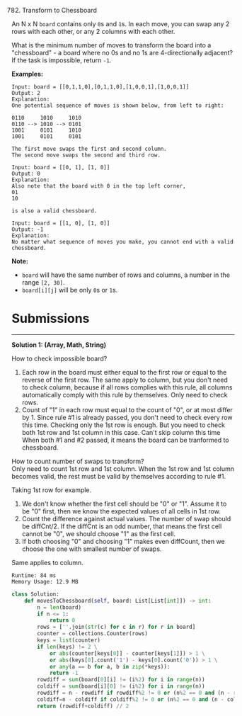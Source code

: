 782. Transform to Chessboard

An N x N `board` contains only `0`s and `1`s. In each move, you can swap any 2 rows with each other, or any 2 columns with each other.

What is the minimum number of moves to transform the board into a "chessboard" - a board where no 0s and no 1s are 4-directionally adjacent? If the task is impossible, return `-1`.

**Examples:**
```
Input: board = [[0,1,1,0],[0,1,1,0],[1,0,0,1],[1,0,0,1]]
Output: 2
Explanation:
One potential sequence of moves is shown below, from left to right:

0110     1010     1010
0110 --> 1010 --> 0101
1001     0101     1010
1001     0101     0101

The first move swaps the first and second column.
The second move swaps the second and third row.
```

```
Input: board = [[0, 1], [1, 0]]
Output: 0
Explanation:
Also note that the board with 0 in the top left corner,
01
10

is also a valid chessboard.
```

```
Input: board = [[1, 0], [1, 0]]
Output: -1
Explanation:
No matter what sequence of moves you make, you cannot end with a valid chessboard.
```

**Note:**

* `board` will have the same number of rows and columns, a number in the range `[2, 30]`.
* `board[i][j]` will be only `0`s or `1`s.

# Submissions
---
**Solution 1: (Array, Math, String)**

How to check impossible board?

1. Each row in the board must either equal to the first row or equal to the reverse of the first row. The same apply to column, but you don't need to check column, because if all rows complies with this rule, all columns automatically comply with this rule by themselves. Only need to check rows.
1. Count of "1" in each row must equal to the count of "0", or at most differ by 1. Since rule #1 is already passed, you don't need to check every row this time. Checking only the 1st row is enough. But you need to check both 1st row and 1st column in this case. Can't skip column this time When both #1 and #2 passed, it means the board can be tranformed to chessboard.

How to count number of swaps to transform?  
Only need to count 1st row and 1st column. When the 1st row and 1st column becomes valid, the rest must be valid by themselves according to rule #1.

Taking 1st row for example.

1. We don't know whether the first cell should be "0" or "1". Assume it to be "0" first, then we know the expected values of all cells in 1st row.
1. Count the difference against actual values. The number of swap should be diffCnt/2. If the diffCnt is an odd number, that means the first cell cannot be "0", we should choose "1" as the first cell.
1. If both choosing "0" and choosing "1" makes even diffCount, then we choose the one with smallest number of swaps.

Same applies to column.

```
Runtime: 84 ms
Memory Usage: 12.9 MB
```
```python
class Solution:
    def movesToChessboard(self, board: List[List[int]]) -> int:
        n = len(board)
        if n <= 1:
            return 0
        rows = [''.join(str(c) for c in r) for r in board]
        counter = collections.Counter(rows)
        keys = list(counter)
        if len(keys) != 2 \
            or abs(counter[keys[0]] - counter[keys[1]]) > 1 \
            or abs(keys[0].count('1') - keys[0].count('0')) > 1 \
            or any(a == b for a, b in zip(*keys)):
            return -1
        rowdiff = sum(board[0][i] != (i%2) for i in range(n))
        coldiff = sum(board[i][0] != (i%2) for i in range(n))
        rowdiff = n - rowdiff if rowdiff%2 != 0 or (n%2 == 0 and (n - rowdiff) < rowdiff) else rowdiff
        coldiff=n - coldiff if coldiff%2 != 0 or (n%2 == 0 and (n - coldiff) < coldiff) else coldiff
        return (rowdiff+coldiff) // 2
```